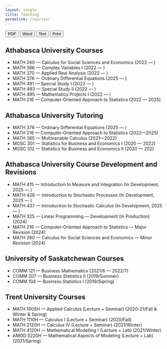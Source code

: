 ```yaml
---
layout: single
title: Teaching
permalink: /courses/
---
```

<!-- Export buttons (no 404; PDF opens print dialog, Word/TXT download locally) -->
<div class="download-bar">
  <button class="btn export" data-kind="pdf">PDF</button>
  <button class="btn export" data-kind="doc">Word</button>
  <button class="btn export" data-kind="txt">Text</button>
  <button class="btn" onclick="window.print()">Print</button>
</div>

## Athabasca University Courses
- MATH 260 — Calculus for Social Sciences and Economics (2022 — )
- MATH 366 — Complex Variables I (2022 — )
- MATH 370 — Applied Real Analysis (2022 — )
- MATH 376 — Ordinary Differential Equations (2025 — )
- MATH 491 — Special Study I (2022 — )
- MATH 493 — Special Study II (2022 — )
- MATH 495 — Mathematics Projects I (2022 — )
- MATH 216 — Computer-Oriented Approach to Statistics (2022 — 2025).

## Athabasca University Tutoring
- MATH 376 — Ordinary Differential Equations (2025 — )
- MATH 216 — Computer-Oriented Approach to Statistics (2022—2025)
- MATH 365 — Multivariable Calculus (2021—2022)
- MGSC 301 — Statistics for Business and Economics I (2020 — 2022)
- MGSC 312 — Statistics for Business and Economics II (2020 — 202)

## Athabasca University Course Development and Revisions
- MATH 415 — Introduction to Measure and Integration (In Development, 2025 — )
- MATH 426 — Introduction to Stochastic Processes (In Development, 2025 — )
- MATH 437 — Introduction to Stochastic Calculus (In Development, 2025 — )
- MATH 325 — Linear Programming — Development (In Production) (2024)
- MATH 216 — Computer-Oriented Approach to Statistics — Major Revision (2024)
- MATH 260 — Calculus for Social Sciences and Economics — Minor Revision (2024)

## University of Saskatchewan Courses
- COMM 121 — Business Mathematics (2021/6 — 2022/7)
- COMM 207 — Business Statistics II (2019/Summer)
- COMM 104 — Business Statistics I (2019/Sipring)

## Trent University Courses
- MATH 1005H — Applied Calculus (Lecture + Seminar) (2020-21/Fall & Winter & Spring)
- MATH 1110H — Calculus I (Lecture + Seminar) (2020/Fall)
- MATH 2120H — Calculus IV (Lecture + Seminar) (2021/Winter)
- MATH 4120H — Mathematical Modelling I (Lecture + Lab) (2021/Winter)
- AMOD 5220H — Mathematical Aspects of Modeling (Lecture + Lab) (2021/Spring)    
